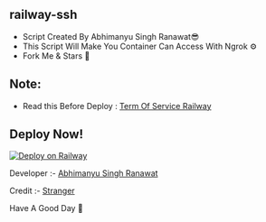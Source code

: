 ## railway-ssh

* Script Created By Abhimanyu Singh Ranawat😎
* This Script Will Make You Container Can Access With Ngrok ⚙️
* Fork Me & Stars 🤩 

## Note:
* Read this Before Deploy : [Term Of Service Railway](https://railway.app/legal/fair-use)

## Deploy Now!
[![Deploy on Railway](https://railway.app/button.svg)](https://railway.app/new/template/12eRa6?referralCode=Abhimanyu)


Developer :- [Abhimanyu Singh Ranawat](t.me/VeNom_HaiN_HuM)

Credit :- [Stranger](t.me/ItzMehHaznLol) 

Have A Good Day 🌟
